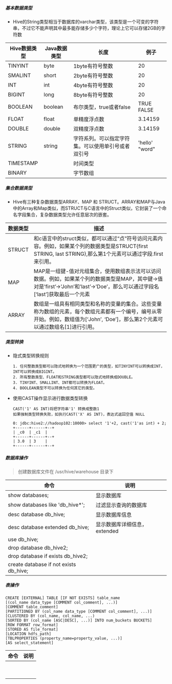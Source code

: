 ##### 基本数据类型

- Hive的String类型相当于数据库的varchar类型，该类型是一个可变的字符串，不过它不能声明其中最多能存储多少个字符，理论上它可以存储2GB的字符数

| Hive数据类型 | Java数据类型 | 长度                                               | 例子           |
| ------------ | ------------ | -------------------------------------------------- | -------------- |
| TINYINT      | byte         | 1byte有符号整数                                    | 20             |
| SMALINT      | short        | 2byte有符号整数                                    | 20             |
| INT          | int          | 4byte有符号整数                                    | 20             |
| BIGINT       | long         | 8byte有符号整数                                    | 20             |
| BOOLEAN      | boolean      | 布尔类型，true或者false                            | TRUE  FALSE    |
| FLOAT        | float        | 单精度浮点数                                       | 3.14159        |
| DOUBLE       | double       | 双精度浮点数                                       | 3.14159        |
| STRING       | string       | 字符系列。可以指定字符集。可以使用单引号或者双引号 | 'hello' "word" |
| TIMESTAMP    |              | 时间类型                                           |                |
| BINARY       |              | 字节数组                                           |                |

##### 集合数据类型

- Hive有三种复杂数据类型ARRAY、MAP 和 STRUCT。ARRAY和MAP与Java中的Array和Map类似，而STRUCT与C语言中的Struct类似，它封装了一个命名字段集合，复杂数据类型允许任意层次的嵌套。

| 数据类型 | 描述                                                         |
| -------- | ------------------------------------------------------------ |
| STRUCT   | 和c语言中的struct类似，都可以通过“点”符号访问元素内容。例如，如果某个列的数据类型是STRUCT{first 		STRING, last STRING},那么第1个元素可以通过字段.first来引用。 |
| MAP      | MAP是一组键-值对元组集合，使用数组表示法可以访问数据。例如，如果某个列的数据类型是MAP，其中键->值对是’first’->’John’和’last’->’Doe’，那么可以通过字段名[‘last’]获取最后一个元素 |
| ARRAY    | 数组是一组具有相同类型和名称的变量的集合。这些变量称为数组的元素，每个数组元素都有一个编号，编号从零开始。例如，数组值为[‘John’, 		‘Doe’]，那么第2个元素可以通过数组名[1]进行引用。 |

##### 类型转换

- 隐式类型转换规则

  ```
  1. 任何整数类型都可以隐式地转换为一个范围更广的类型，如TINYINT可以转换成INT，INT可以转换成BIGINT。
  2. 所有整数类型、FLOAT和STRING类型都可以隐式地转换成DOUBLE。
  3. TINYINT、SMALLINT、INT都可以转换为FLOAT。
  4. BOOLEAN类型不可以转换为任何其它的类型。
  ```

- 使用CAST操作显示进行数据类型转换

  ```
  CAST('1' AS INT)将把字符串'1' 转换成整数1
  如果强制类型转换失败，如执行CAST('X' AS INT)，表达式返回空值 NULL
  
  0: jdbc:hive2://hadoop102:10000> select '1'+2, cast('1'as int) + 2;
  +------+------+--+
  | _c0  | _c1  |
  +------+------+--+
  | 3.0  | 3    |
  +------+------+--+
  ```

##### 数据库操作

> 创建数据库文件在 /usr/hive/warehouse 目录下

| 命令                                   | 说明                         |
| -------------------------------------- | ---------------------------- |
| show databases;                        | 显示数据库                   |
| show databases like 'db_hive*';        | 过滤显示查询的数据库         |
| desc database db_hive;                 | 显示数据库信息               |
| desc database extended db_hive;        | 显示数据库详细信息，extended |
| use db_hive;                           |                              |
| drop database db_hive2;                |                              |
| drop database if exists db_hive2;      |                              |
| create database if not exists db_hive; |                              |

##### 表操作

```
CREATE [EXTERNAL] TABLE [IF NOT EXISTS] table_name 
[(col_name data_type [COMMENT col_comment], ...)] 
[COMMENT table_comment] 
[PARTITIONED BY (col_name data_type [COMMENT col_comment], ...)] 
[CLUSTERED BY (col_name, col_name, ...) 
[SORTED BY (col_name [ASC|DESC], ...)] INTO num_buckets BUCKETS] 
[ROW FORMAT row_format] 
[STORED AS file_format] 
[LOCATION hdfs_path]
[TBLPROPERTIES (property_name=property_value, ...)]
[AS select_statement]
```





| 命令 | 说明 |
| ---- | ---- |
|      |      |
|      |      |
|      |      |
|      |      |
|      |      |
|      |      |
|      |      |
|      |      |
|      |      |







































































